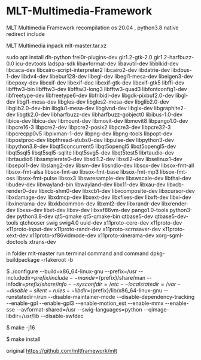 # MLT-Multimedia-Framework
MLT Multimedia Framework recompilation os 20.04 , python3.8 native redirect include

MLT Multimedia inpack mlt-master.tar.xz

sudo apt install dh-python frei0r-plugins-dev gir1.2-gtk-2.0 gir1.2-harfbuzz-0.0 icu-devtools ladspa-sdk libavformat-dev libavutil-dev libblkid-dev libcaca-dev libcairo-script-interpreter2 libcairo2-dev libdatrie-dev libdbus-1-dev libdv4-dev libebur128-dev libegl-dev libegl1-mesa-dev libeigen3-dev libepoxy-dev libexif-dev libexif-doc libexif-gtk-dev libexif-gtk5 libffi-dev libfftw3-bin libfftw3-dev libfftw3-long3 libfftw3-quad3 libfontconfig1-dev libfreetype-dev libfreetype6-dev libfribidi-dev libgdk-pixbuf2.0-dev libgl-dev libgl1-mesa-dev libgles-dev libgles2-mesa-dev libglib2.0-dev libglib2.0-dev-bin libglu1-mesa-dev libglvnd-dev libglx-dev libgraphite2-dev libgtk2.0-dev libharfbuzz-dev libharfbuzz-gobject0 libibus-1.0-dev libice-dev libicu-dev libmount-dev libmovit-dev libmovit8 libpango1.0-dev libpcre16-3 libpcre2-dev libpcre2-posix2 libpcre3-dev libpcre32-3 libpcrecpp0v5 libpixman-1-dev libpng-dev libpng-tools libpopt-dev libpostproc-dev libpthread-stubs0-dev libpulse-dev libpython3-dev libpython3.8-dev libqt5concurrent5 libqt5opengl5 libqt5opengl5-dev libqt5sql5 libqt5sql5-sqlite libqt5svg5-dev libqt5test5 librtaudio-dev librtaudio6 libsamplerate0-dev libsdl1.2-dev libsdl2-dev libselinux1-dev libsepol1-dev libslang2-dev libsm-dev libsndio-dev libsox-dev libsox-fmt-all libsox-fmt-alsa libsox-fmt-ao libsox-fmt-base libsox-fmt-mp3 libsox-fmt-oss libsox-fmt-pulse libsox3 libswresample-dev libswscale-dev libthai-dev libudev-dev libwayland-bin libwayland-dev libx11-dev libxau-dev libxcb-render0-dev libxcb-shm0-dev libxcb1-dev libxcomposite-dev libxcursor-dev libxdamage-dev libxdmcp-dev libxext-dev libxfixes-dev libxft-dev libxi-dev libxinerama-dev libxkbcommon-dev libxml2-dev libxrandr-dev libxrender-dev libxss-dev libxt-dev libxv-dev libxxf86vm-dev pango1.0-tools python3-dev python3.8-dev qt5-qmake qt5-qmake-bin qtbase5-dev qtbase5-dev-tools qtchooser swig swig4.0 uuid-dev x11proto-core-dev x11proto-dev x11proto-input-dev x11proto-randr-dev x11proto-scrnsaver-dev x11proto-xext-dev x11proto-xf86vidmode-dev x11proto-xinerama-dev xorg-sgml-doctools xtrans-dev

in folder mlt-master run terminal command and command dpkg-buildpackage -rfakeroot -b

$ ./configure --build=x86_64-linux-gnu --prefix=/usr --includedir=${prefix}/include --mandir=${prefix}/share/man --infodir=${prefix}/share/info --sysconfdir=/etc --localstatedir=/var --disable-silent-rules --libdir=${prefix}/lib/x86_64-linux-gnu --runstatedir=/run --disable-maintainer-mode --disable-dependency-tracking --enable-gpl --enable-gpl3 --enable-motion_est --enable-mmx --enable-sse --avformat-shared=/usr --swig-languages=python --qimage-libdir=/usr/lib --disable-swfdec

$ make -j16

$ make install


original https://github.com/mltframework/mlt
